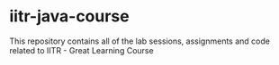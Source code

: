 # iitr-java-course
This repository contains all of the lab sessions, assignments and code related to IITR - Great Learning Course
